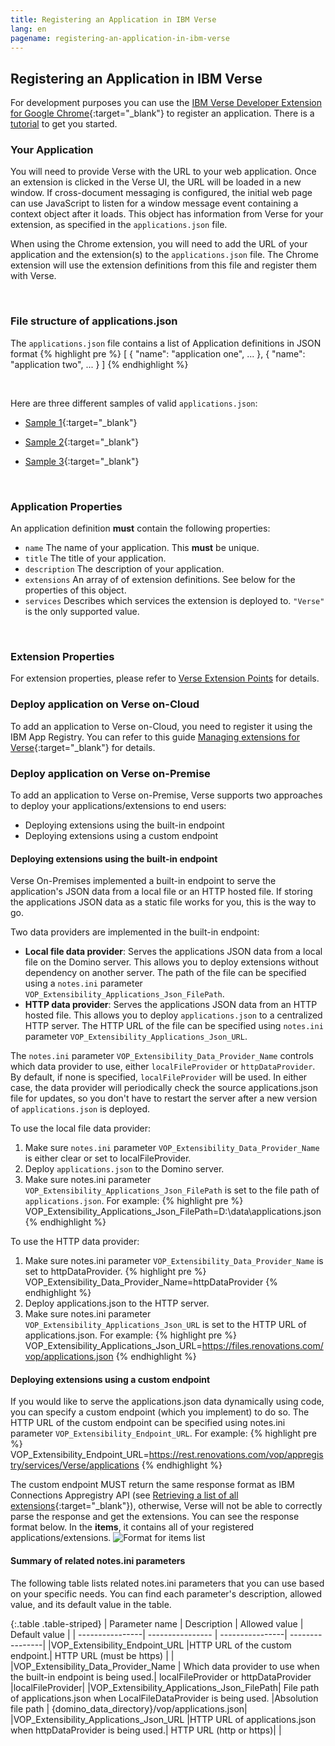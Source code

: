 ```yaml
---
title: Registering an Application in IBM Verse
lang: en
pagename: registering-an-application-in-ibm-verse
---
```


## Registering an Application in IBM Verse
For development purposes you can use the [IBM Verse Developer Extension for Google Chrome]({{site.data.developers.developerChromeExtension}}){:target="_blank"} to register an application. There is a [tutorial](#get-started) to get you started.
&nbsp;
### Your Application
You will need to provide Verse with the URL to your web application. Once an extension is clicked in the Verse UI, the URL will be loaded in a new window. If cross-document messaging is configured, the initial web page can use JavaScript to listen for a window message event containing a context object after it loads. This object has information from Verse for your extension, as specified in the `applications.json` file.

When using the Chrome extension, you will need to add the URL of your application and the extension(s) to the `applications.json` file. The Chrome extension will use the extension definitions from this file and register them with Verse.

&nbsp;

### File structure of applications.json
The `applications.json` file contains a list of Application definitions in JSON format
{% highlight pre %}
[
  {
    "name": "application one",
    ...
  },
  {
    "name": "application two",
    ...
  }
]
{% endhighlight %}

&nbsp;

Here are three different samples of valid `applications.json`:

- [Sample 1]({{site.data.developers.sample1}}){:target="_blank"}

- [Sample 2]({{site.data.developers.sample2}}){:target="_blank"}

- [Sample 3]({{site.data.developers.sample3}}){:target="_blank"}

&nbsp;

### Application Properties
An application definition **must** contain the following properties:
- `name` The name of your application. This **must** be unique.
- `title` The title of your application.
- `description` The description of your application.
- `extensions` An array of of extension definitions. See below for the properties of this object.
- `services` Describes which services the extension is deployed to. `"Verse"` is the only supported value.

&nbsp;

### Extension Properties
For extension properties, please refer to [Verse Extension Points](#verse-extension-points) for details.

### Deploy application on Verse on-Cloud
To add an application to Verse on-Cloud, you need to register it using the IBM App Registry. You can refer to this guide [Managing extensions for Verse]({{site.data.developers.appregistryGuide}}){:target="_blank"} for details.

### Deploy application on Verse on-Premise
To add an application to Verse on-Premise, Verse supports two approaches to deploy your applications/extensions to end users:
- Deploying extensions using the built-in endpoint
- Deploying extensions using a custom endpoint

#### Deploying extensions using the built-in endpoint

Verse On-Premises implemented a built-in endpoint to serve the application's JSON data from a local file or an HTTP hosted file. If storing the applications JSON data as a static file works for you, this is the way to go.

Two data providers are implemented in the built-in endpoint:
- <b>Local file data provider</b>: Serves the applications JSON data from a local file on the Domino server. This allows you to deploy extensions without dependency on another server. The path of the file can be specified using a `notes.ini` parameter `VOP_Extensibility_Applications_Json_FilePath`.
- <b>HTTP data provider</b>: Serves the applications JSON data from an HTTP hosted file. This allows you to deploy `applications.json` to a centralized HTTP server. The HTTP URL of the file can be specified using `notes.ini` parameter `VOP_Extensibility_Applications_Json_URL`.

The `notes.ini` parameter `VOP_Extensibility_Data_Provider_Name` controls which data provider to use, either `localFileProvider` or `httpDataProvider`. By default, if none is specified, `localFileProvider` will be used. In either case, the data provider will periodically check the source applications.json file for updates, so you don't have to restart the server after a new version of `applications.json` is deployed.

To use the local file data provider:
1. Make sure `notes.ini` parameter `VOP_Extensibility_Data_Provider_Name` is either clear or set to localFileProvider.
2. Deploy `applications.json` to the Domino server.
3. Make sure notes.ini parameter `VOP_Extensibility_Applications_Json_FilePath` is set to the file path of `applications.json`. For example:
{% highlight pre %}
VOP_Extensibility_Applications_Json_FilePath=D:\data\applications.json
{% endhighlight %}

To use the HTTP data provider:
1. Make sure notes.ini parameter `VOP_Extensibility_Data_Provider_Name` is set to httpDataProvider.
{% highlight pre %}
VOP_Extensibility_Data_Provider_Name=httpDataProvider
{% endhighlight %}
2. Deploy applications.json to the HTTP server.
3. Make sure notes.ini parameter `VOP_Extensibility_Applications_Json_URL` is set to the HTTP URL of applications.json. For example:
{% highlight pre %}
VOP_Extensibility_Applications_Json_URL=https://files.renovations.com/vop/applications.json
{% endhighlight %}

#### Deploying extensions using a custom endpoint
If you would like to serve the applications.json data dynamically using code, you can specify a custom endpoint (which you implement) to do so. The HTTP URL of the custom endpoint can be specified using notes.ini parameter `VOP_Extensibility_Endpoint_URL`. For example:
{% highlight pre %}
VOP_Extensibility_Endpoint_URL=https://rest.renovations.com/vop/appregistry/services/Verse/applications
{% endhighlight %}

The custom endpoint MUST return the same response format as IBM Connections Appregistry API (see [Retrieving a list of all extensions]({{site.data.developers.RetrievingApplications}}){:target="_blank"}), otherwise, Verse will not be able to correctly parse the response and get the extensions. You can see the response format below. In the <b>items</b>, it contains all of your registered applications/extensions.
![Format for items list](/assets/img/items.png)

#### Summary of related notes.ini parameters
The following table lists related notes.ini parameters that you can use based on your specific needs. You can find each parameter's description, allowed value, and its default value in the table.

{:.table .table-striped}
|  Parameter name |    Description   |  Allowed value  |	Default value  |
| ----------------| ---------------- | ----------------| ----------------|
|VOP_Extensibility_Endpoint_URL	|HTTP URL of the custom endpoint.|	HTTP URL (must be https)	| |
|VOP_Extensibility_Data_Provider_Name |	Which data provider to use when the built-in endpoint is being used.| 	localFileProvider or httpDataProvider	|localFileProvider|
|VOP_Extensibility_Applications_Json_FilePath|	File path of applications.json when LocalFileDataProvider is being used.	|Absolution file path	| {domino_data_directory}/vop/applications.json|
|VOP_Extensibility_Applications_Json_URL	|HTTP URL of applications.json when httpDataProvider is being used.|	HTTP URL (http or https)| |
